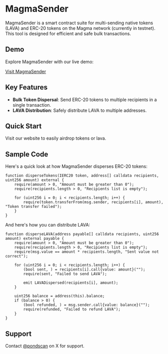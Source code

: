 # MagmaSender

MagmaSender is a smart contract suite for multi-sending native tokens (LAVA) and ERC-20 tokens on the Magma network (currently in testnet). This tool is designed for efficient and safe bulk transactions.

## Demo

Explore MagmaSender with our live demo:

[Visit MagmaSender](https://www.magmasender.com)

## Key Features

- **Bulk Token Dispersal**: Send ERC-20 tokens to multiple recipients in a single transaction.
- **LAVA Distribution**: Safely distribute LAVA to multiple addresses.

## Quick Start

Visit our website to easily airdrop tokens or lava.

## Sample Code

Here's a quick look at how MagmaSender disperses ERC-20 tokens:

```solidity
function disperseTokens(IERC20 token, address[] calldata recipients, uint256 amount) external {
    require(amount > 0, "Amount must be greater than 0");
    require(recipients.length > 0, "Recipients list is empty");

    for (uint256 i = 0; i < recipients.length; i++) {
        require(token.transferFrom(msg.sender, recipients[i], amount), "Token transfer failed");
    }
}
```

And here's how you can distribute LAVA:

```solidity
function disperseLAVA(address payable[] calldata recipients, uint256 amount) external payable {
    require(amount > 0, "Amount must be greater than 0");
    require(recipients.length > 0, "Recipients list is empty");
    require(msg.value == amount * recipients.length, "Sent value not correct");

    for (uint256 i = 0; i < recipients.length; i++) {
        (bool sent, ) = recipients[i].call{value: amount}("");
        require(sent, "Failed to send LAVA");

        emit LAVADispersed(recipients[i], amount);
    }

    uint256 balance = address(this).balance;
    if (balance > 0) {
        (bool refunded, ) = msg.sender.call{value: balance}("");
        require(refunded, "Failed to refund LAVA");
    }
}
```

## Support

Contact [@pondscan](https://x.com/pondscan) on X for support.
